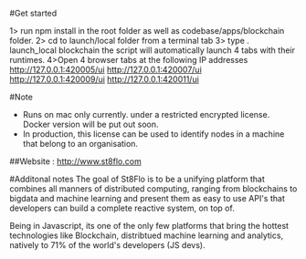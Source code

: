 #Get started

1> run npm install in the root folder as well as codebase/apps/blockchain folder.
2> cd to launch/local folder from a terminal tab
3> type . launch_local blockchain
the script will automatically launch 4 tabs with their runtimes.
4>Open 4 browser tabs at the following IP addresses
http://127.0.0.1:420005/ui
http://127.0.0.1:420007/ui
http://127.0.0.1:420009/ui
http://127.0.0.1:420011/ui

#Note
- Runs on mac only currently. under a restricted encrypted license. Docker version will be put out soon.
- In production, this license can be used to identify nodes in a machine that belong to an organisation.

##Website : http://www.st8flo.com

#Additonal notes
The goal of St8Flo is to be a unifying platform that combines all manners of distributed computing, ranging from blockchains to bigdata and machine learning and present them as easy to use API's that developers can build a complete reactive system, on top of.

Being in Javascript, its one of the only few platforms that bring the hottest  technologies like Blockchain, distribtued machine learning and analytics, natively to 71% of the world's developers (JS devs).
